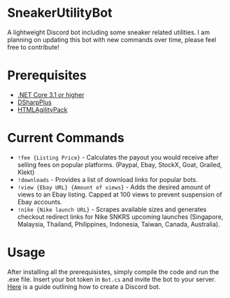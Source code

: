 # SneakerUtilityBot
A lightweight Discord bot including some sneaker related utilities. I am planning on updating this bot with new commands over time, please feel free to contribute!
# Prerequisites
* [.NET Core 3.1 or higher](https://html-agility-pack.net/)
* [DSharpPlus](https://github.com/DSharpPlus/DSharpPlus)
* [HTMLAgilityPack](https://html-agility-pack.net/)

# Current Commands
* `!fee {Listing Price}` - Calculates the payout you would receive after selling fees on popular platforms. (Paypal, Ebay, StockX, Goat, Grailed, Klekt)
* `!downloads` - Provides a list of download links for popular bots.
* `!view {Ebay URL} {Amount of views}` - Adds the desired amount of views to an Ebay listing. Capped at 100 views to  prevent suspension of Ebay accounts.
* `!nike {Nike launch URL}` - Scrapes available sizes and generates checkout redirect links for Nike SNKRS upcoming launches (Singapore, Malaysia, Thailand, Philippines, Indonesia, Taiwan, Canada, Australia).

# Usage
After installing all the prerequisistes, simply compile the code and run the .exe file. Insert your bot token in `Bot.cs` and invite the bot to your server. 
[Here](https://discordpy.readthedocs.io/en/latest/discord.html) is a guide outlining how to create a Discord bot.
